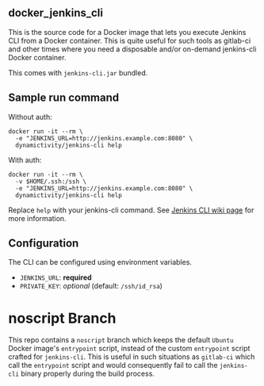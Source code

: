 docker_jenkins_cli
------------------
This is the source code for a Docker image that lets you execute Jenkins CLI from a Docker container. This is quite useful for such tools as gitlab-ci and other times where you need a disposable and/or on-demand jenkins-cli Docker container.

This comes with `jenkins-cli.jar` bundled.

## Sample run command
Without auth:
```
docker run -it --rm \
  -e "JENKINS_URL=http://jenkins.example.com:8080" \
  dynamictivity/jenkins-cli help
```

With auth:
```
docker run -it --rm \
  -v $HOME/.ssh:/ssh \
  -e "JENKINS_URL=http://jenkins.example.com:8080" \
  dynamictivity/jenkins-cli help
```

Replace `help` with your jenkins-cli command. See [Jenkins CLI wiki page](https://wiki.jenkins-ci.org/display/JENKINS/Jenkins+CLI) for more information.


## Configuration
The CLI can be configured using environment variables.

- `JENKINS_URL`: **required**
- `PRIVATE_KEY`: *optional* (default: `/ssh/id_rsa`)

# noscript Branch
This repo contains a `noscript` branch which keeps the default `Ubuntu` Docker image's `entrypoint` script, instead of the custom `entrypoint` script crafted for `jenkins-cli`. This is useful in such situations as `gitlab-ci` which call the `entrypoint` script and would consequently fail to call the `jenkins-cli` binary properly during the build process.

